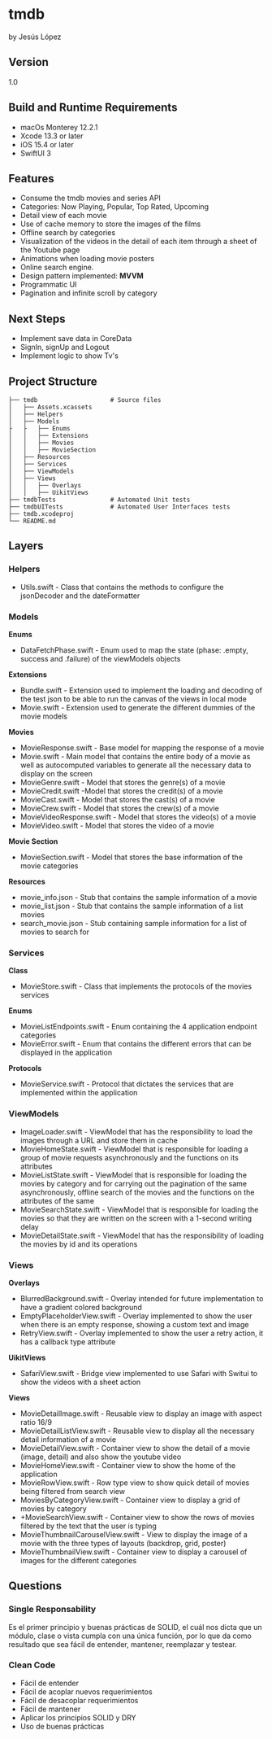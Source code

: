 # tmdb
by Jesús López

## Version
1.0

## Build and Runtime Requirements
+ macOs Monterey 12.2.1
+ Xcode 13.3 or later
+ iOS 15.4 or later
+ SwiftUI 3

## Features
+ Consume the tmdb movies and series API
+ Categories: Now Playing, Popular, Top Rated, Upcoming
+ Detail view of each movie
+ Use of cache memory to store the images of the films
+ Offline search by categories
+ Visualization of the videos in the detail of each item through a sheet of the Youtube page
+ Animations when loading movie posters
+ Online search engine.
+ Design pattern implemented: **MVVM**
+ Programmatic UI
+ Pagination and infinite scroll by category

## Next Steps
+ Implement save data in CoreData
+ SignIn, signUp and Logout
+ Implement logic to show Tv's

## Project Structure
    
    ├── tmdb                    # Source files
    │   ├── Assets.xcassets
    │   ├── Helpers
    │   ├── Models
    ├   ├   ├── Enums
    │   │   ├── Extensions
    │   │   ├── Movies
    │   │   ├── MovieSection
    │   ├── Resources
    │   ├── Services
    │   ├── ViewModels
    │   ├── Views
    │   │   ├── Overlays
    │   │   ├── UikitViews
    ├── tmdbTests               # Automated Unit tests
    ├── tmdbUITests             # Automated User Interfaces tests
    ├── tmdb.xcodeproj
    └── README.md

## Layers

### Helpers

+ Utils.swift - Class that contains the methods to configure the jsonDecoder and the dateFormatter

### Models
**Enums**
+ DataFetchPhase.swift - Enum used to map the state (phase: .empty, success and .failure) of the viewModels objects

**Extensions**
+ Bundle.swift - Extension used to implement the loading and decoding of the test json to be able to run the canvas of the views in local mode
+ Movie.swift - Extension used to generate the different dummies of the movie models

**Movies**
* MovieResponse.swift - Base model for mapping the response of a movie
* Movie.swift - Main model that contains the entire body of a movie as well as autocomputed variables to generate all the necessary data to display on the screen
* MovieGenre.swift - Model that stores the genre(s) of a movie
* MovieCredit.swift -Model that stores the credit(s) of a movie
* MovieCast.swift - Model that stores the cast(s) of a movie
* MovieCrew.swift - Model that stores the crew(s) of a movie
* MovieVideoResponse.swift - Model that stores the video(s) of a movie
* MovieVideo.swift - Model that stores the video of a movie

**Movie Section**
+ MovieSection.swift - Model that stores the base information of the movie categories

**Resources**
+ movie_info.json - Stub that contains the sample information of a movie
+ movie_list.json - Stub that contains the sample information of a list movies
+ search_movie.json - Stub containing sample information for a list of movies to search for

### Services
**Class**
+ MovieStore.swift - Class that implements the protocols of the movies services

**Enums**
+ MovieListEndpoints.swift - Enum containing the 4 application endpoint categories
+ MovieError.swift - Enum that contains the different errors that can be displayed in the application

**Protocols**
+ MovieService.swift - Protocol that dictates the services that are implemented within the application

### ViewModels
+ ImageLoader.swift - ViewModel that has the responsibility to load the images through a URL and store them in cache
+ MovieHomeState.swift - ViewModel that is responsible for loading a group of movie requests asynchronously and the functions on its attributes
+ MovieListState.swift - ViewModel that is responsible for loading the movies by category and for carrying out the pagination of the same asynchronously, offline search of the movies and the functions on the attributes of the same
+ MovieSearchState.swift - ViewModel that is responsible for loading the movies so that they are written on the screen with a 1-second writing delay
+ MovieDetailState.swift - ViewModel that has the responsibility of loading the movies by id and its operations

### Views
**Overlays**

+ BlurredBackground.swift - Overlay intended for future implementation to have a gradient colored background
+ EmptyPlaceholderView.swift - Overlay implemented to show the user when there is an empty response, showing a custom text and image
+ RetryView.swift - Overlay implemented to show the user a retry action, it has a callback type attribute

**UikitViews**
+ SafariView.swift - Bridge view implemented to use Safari with Switui to show the videos with a sheet action

**Views**
+ MovieDetailImage.swift - Reusable view to display an image with aspect ratio 16/9
+ MovieDetailListView.swift - Reusable view to display all the necessary detail information of a movie
+ MovieDetailView.swift - Container view to show the detail of a movie (image, detail) and also show the youtube video
+ MovieHomeView.swift - Container view to show the home of the application
+ MovieRowView.swift - Row type view to show quick detail of movies being filtered from search view
+ MoviesByCategoryView.swift - Container view to display a grid of movies by category
+ +MovieSearchView.swift - Container view to show the rows of movies filtered by the text that the user is typing
+ MovieThumbnailCarouselView.swift - View to display the image of a movie with the three types of layouts (backdrop, grid, poster)
+ MovieThumbnailView.swift - Container view to display a carousel of images for the different categories

## Questions

### Single Responsability
Es el primer principio y buenas prácticas de SOLID, el cuál nos dicta que un módulo, clase o vista cumpla con una única función, por lo que da como resultado que sea fácil de entender, mantener, reemplazar y testear.

### Clean Code
+ Fácil de entender
+ Fácil de acoplar nuevos requerimientos
+ Fácil de desacoplar requerimientos
+ Fácil de mantener
+ Aplicar los principios SOLID y DRY
+ Uso de buenas prácticas
